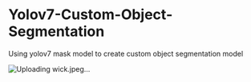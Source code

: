 # Yolov7-Custom-Object-Segmentation
Using yolov7 mask model to create custom object segmentation model



![Uploading wick.jpeg…]()
